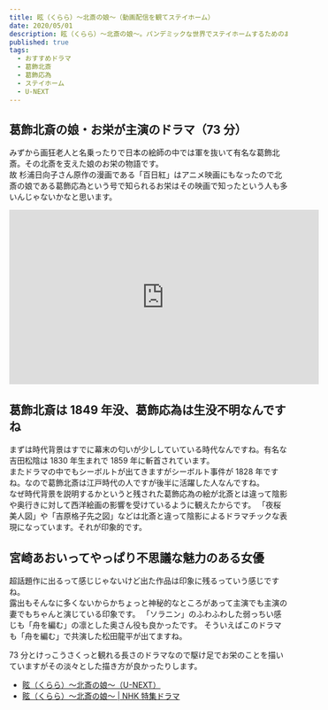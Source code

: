 ```yaml
---
title: 眩（くらら）～北斎の娘～（動画配信を観てステイホーム）
date: 2020/05/01
description: 眩（くらら）～北斎の娘～。パンデミックな世界でステイホームするためのあれこれ、動画配信を観て過ごしてます
published: true
tags:
  - おすすめドラマ
  - 葛飾北斎
  - 葛飾応為
  - ステイホーム
  - U-NEXT
---
```


## 葛飾北斎の娘・お栄が主演のドラマ（73 分）

みずから画狂老人と名乗ったりで日本の絵師の中では軍を抜いて有名な葛飾北斎。その北斎を支えた娘のお栄の物語です。  
故 杉浦日向子さん原作の漫画である「百日紅」はアニメ映画にもなったので北斎の娘である葛飾応為という号で知られるお栄はその映画で知ったという人も多いんじゃないかなと思います。

<iframe width="560" height="315" src="https://www.youtube.com/embed/Vr2_A2AFzMk" frameborder="0" allow="accelerometer; autoplay; encrypted-media; gyroscope; picture-in-picture" allowfullscreen></iframe>

<!-- more -->

## 葛飾北斎は 1849 年没、葛飾応為は生没不明なんですね

まずは時代背景はすでに幕末の匂いが少ししていている時代なんですね。有名な吉田松陰は 1830 年生まれで 1859 年に斬首されています。  
またドラマの中でもシーボルトが出てきますがシーボルト事件が 1828 年ですね。なので葛飾北斎は江戸時代の人ですが後半に活躍した人なんですね。  
なぜ時代背景を説明するかというと残された葛飾応為の絵が北斎とは違って陰影や奥行きに対して西洋絵画の影響を受けているように観えたからです。
「夜桜美人図」や「吉原格子先之図」などは北斎と違って陰影によるドラマチックな表現になっています。それが印象的です。

## 宮崎あおいってやっぱり不思議な魅力のある女優

超話題作に出るって感じじゃないけど出た作品は印象に残るっていう感じですね。  
露出もそんなに多くないからかちょっと神秘的なところがあって主演でも主演の妻でもちゃんと演じている印象です。
「ソラニン」のふわふわした弱っちい感じも「舟を編む」の凛とした奥さん役も良かったです。
そういえばこのドラマも「舟を編む」で共演した松田龍平が出てますね。

73 分とけっこうさくっと観れる長さのドラマなので駆け足でお栄のことを描いていますがその淡々とした描き方が良かったりします。

- [眩（くらら）～北斎の娘～（U-NEXT）](https://video.unext.jp/?td=SID0031135)
- [眩（くらら）～北斎の娘～ | NHK 特集ドラマ](https://www.nhk.or.jp/dsp/kurara/)
